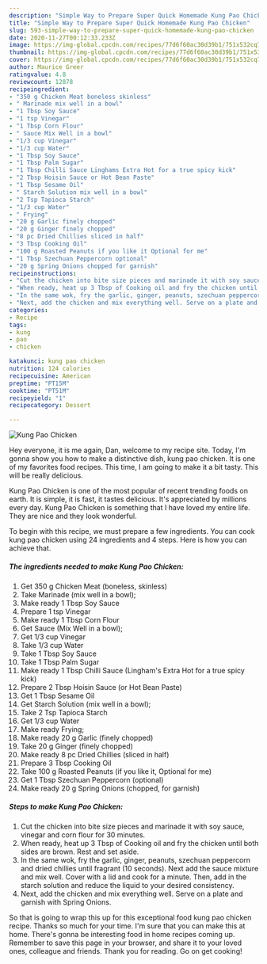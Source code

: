 ```yaml
---
description: "Simple Way to Prepare Super Quick Homemade Kung Pao Chicken"
title: "Simple Way to Prepare Super Quick Homemade Kung Pao Chicken"
slug: 593-simple-way-to-prepare-super-quick-homemade-kung-pao-chicken
date: 2020-11-27T00:12:33.233Z
image: https://img-global.cpcdn.com/recipes/77d6f60ac30d39b1/751x532cq70/kung-pao-chicken-recipe-main-photo.jpg
thumbnail: https://img-global.cpcdn.com/recipes/77d6f60ac30d39b1/751x532cq70/kung-pao-chicken-recipe-main-photo.jpg
cover: https://img-global.cpcdn.com/recipes/77d6f60ac30d39b1/751x532cq70/kung-pao-chicken-recipe-main-photo.jpg
author: Maurice Greer
ratingvalue: 4.8
reviewcount: 12878
recipeingredient:
- "350 g Chicken Meat boneless skinless"
- " Marinade mix well in a bowl"
- "1 Tbsp Soy Sauce"
- "1 tsp Vinegar"
- "1 Tbsp Corn Flour"
- " Sauce Mix Well in a bowl"
- "1/3 cup Vinegar"
- "1/3 cup Water"
- "1 Tbsp Soy Sauce"
- "1 Tbsp Palm Sugar"
- "1 Tbsp Chilli Sauce Linghams Extra Hot for a true spicy kick"
- "2 Tbsp Hoisin Sauce or Hot Bean Paste"
- "1 Tbsp Sesame Oil"
- " Starch Solution mix well in a bowl"
- "2 Tsp Tapioca Starch"
- "1/3 cup Water"
- " Frying"
- "20 g Garlic finely chopped"
- "20 g Ginger finely chopped"
- "8 pc Dried Chillies sliced in half"
- "3 Tbsp Cooking Oil"
- "100 g Roasted Peanuts if you like it Optional for me"
- "1 Tbsp Szechuan Peppercorn optional"
- "20 g Spring Onions chopped for garnish"
recipeinstructions:
- "Cut the chicken into bite size pieces and marinade it with soy sauce, vinegar and corn flour for 30 minutes."
- "When ready, heat up 3 Tbsp of Cooking oil and fry the chicken until both sides are brown. Rest and set aside."
- "In the same wok, fry the garlic, ginger, peanuts, szechuan peppercorn and dried chillies until fragrant (10 seconds). Next add the sauce mixture and mix well. Cover with a lid and cook for a minute. Then, add in the starch solution and reduce the liquid to your desired consistency."
- "Next, add the chicken and mix everything well. Serve on a plate and garnish with Spring Onions."
categories:
- Recipe
tags:
- kung
- pao
- chicken

katakunci: kung pao chicken 
nutrition: 124 calories
recipecuisine: American
preptime: "PT15M"
cooktime: "PT51M"
recipeyield: "1"
recipecategory: Dessert

---
```



![Kung Pao Chicken](https://img-global.cpcdn.com/recipes/77d6f60ac30d39b1/751x532cq70/kung-pao-chicken-recipe-main-photo.jpg)

Hey everyone, it is me again, Dan, welcome to my recipe site. Today, I'm gonna show you how to make a distinctive dish, kung pao chicken. It is one of my favorites food recipes. This time, I am going to make it a bit tasty. This will be really delicious.

Kung Pao Chicken is one of the most popular of recent trending foods on earth. It is simple, it is fast, it tastes delicious. It's appreciated by millions every day. Kung Pao Chicken is something that I have loved my entire life. They are nice and they look wonderful.




To begin with this recipe, we must prepare a few ingredients. You can cook kung pao chicken using 24 ingredients and 4 steps. Here is how you can achieve that.

<!--inarticleads1-->

##### The ingredients needed to make Kung Pao Chicken:

1. Get 350 g Chicken Meat (boneless, skinless)
1. Take  Marinade (mix well in a bowl);
1. Make ready 1 Tbsp Soy Sauce
1. Prepare 1 tsp Vinegar
1. Make ready 1 Tbsp Corn Flour
1. Get  Sauce (Mix Well in a bowl);
1. Get 1/3 cup Vinegar
1. Take 1/3 cup Water
1. Take 1 Tbsp Soy Sauce
1. Take 1 Tbsp Palm Sugar
1. Make ready 1 Tbsp Chilli Sauce (Lingham&#39;s Extra Hot for a true spicy kick)
1. Prepare 2 Tbsp Hoisin Sauce (or Hot Bean Paste)
1. Get 1 Tbsp Sesame Oil
1. Get  Starch Solution (mix well in a bowl);
1. Take 2 Tsp Tapioca Starch
1. Get 1/3 cup Water
1. Make ready  Frying;
1. Make ready 20 g Garlic (finely chopped)
1. Take 20 g Ginger (finely chopped)
1. Make ready 8 pc Dried Chillies (sliced in half)
1. Prepare 3 Tbsp Cooking Oil
1. Take 100 g Roasted Peanuts (if you like it, Optional for me)
1. Get 1 Tbsp Szechuan Peppercorn (optional)
1. Make ready 20 g Spring Onions (chopped, for garnish)




<!--inarticleads2-->

##### Steps to make Kung Pao Chicken:

1. Cut the chicken into bite size pieces and marinade it with soy sauce, vinegar and corn flour for 30 minutes.
1. When ready, heat up 3 Tbsp of Cooking oil and fry the chicken until both sides are brown. Rest and set aside.
1. In the same wok, fry the garlic, ginger, peanuts, szechuan peppercorn and dried chillies until fragrant (10 seconds). Next add the sauce mixture and mix well. Cover with a lid and cook for a minute. Then, add in the starch solution and reduce the liquid to your desired consistency.
1. Next, add the chicken and mix everything well. Serve on a plate and garnish with Spring Onions.




So that is going to wrap this up for this exceptional food kung pao chicken recipe. Thanks so much for your time. I'm sure that you can make this at home. There's gonna be interesting food in home recipes coming up. Remember to save this page in your browser, and share it to your loved ones, colleague and friends. Thank you for reading. Go on get cooking!
